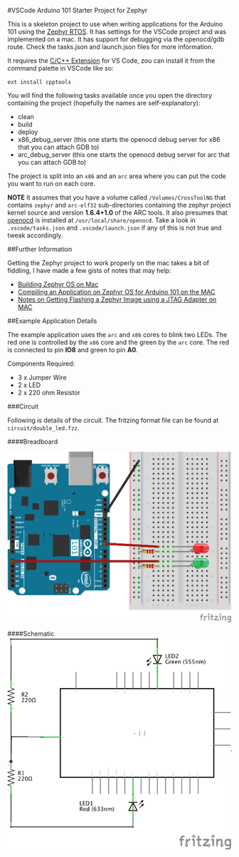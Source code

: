 #VSCode Arduino 101 Starter Project for Zephyr

This is a skeleton project to use when writing applications for the Arduino 101 using the [Zephyr RTOS](https://www.zephyrproject.org).  It has settings for the VSCode project and was implemented on a mac.  It has support for debugging via the openocd/gdb route.  Check the tasks.json and launch.json files for more information.

It requires the [C/C++ Extension](https://marketplace.visualstudio.com/items?itemName=ms-vscode.cpptools) for VS Code, zou can install it from the command palette in VSCode like so:

    ext install cpptools

You will find the following tasks available once you open the directory containing the project (hopefully the names are self-explanatory):
- clean
- build
- deploy
- x86_debug_server (this one starts the openocd debug server for x86 that you can attach GDB to)
- arc_debug_server (this one starts the openocd debug server for arc that you can attach GDB to)

The project is split into an `x86` and an `arc` area where you can put the code you want to run on each core.

**NOTE** It assumes that you have a volume called `/Volumes/CrossToolNG` that contains `zephyr` and `arc-elf32` sub-directories containing the zephyr project kernel source and version **1.6.4+1.0** of the ARC tools.  It also presumes that [openocd](http://openocd.org/) is installed at `/usr/local/share/openocd`.  Take a look in `.vscode/tasks.json` and `.vscode/launch.json` if any of this is not true and tweak accordingly.

##Further Information

Getting the Zephyr project to work properly on the mac takes a bit of fiddling, I have made a few gists of notes that may help:

- [Building Zephyr OS on Mac](https://gist.github.com/kmp1/9d6068766b1bd841494cad3ab1128622)
- [Compiling an Application on Zephyr OS for Arduino 101 on the MAC](https://gist.github.com/kmp1/60247d08d4c9c235439872c7bfce2ab4)
- [Notes on Getting Flashing a Zephyr Image using a JTAG Adapter on MAC](https://gist.github.com/kmp1/7fc987aebb11e73cab433264e0ed8123)

##Example Application Details

The example application uses the `arc` and `x86` cores to blink two LEDs.  The red one is controlled by the `x86` core and the green by the `arc` core.  The red is connected to pin **IO8** and green to pin **A0**.

Components Required:

- 3 x Jumper Wire
- 2 x LED
- 2 x 220 ohm Resistor

###Circuit

Following is details of the circuit.  The fritzing format file can be found at `circuit/double_led.fzz`.

####Breadboard

![Double LED Circuit Breadboard](circuit/double_led_breadboard.png)

####Schematic
![Double LED Circuit Schematic](circuit/double_led_schematic.png)